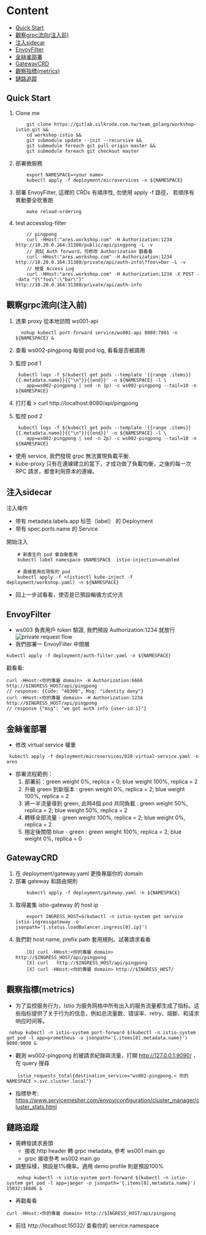 # Content
* [Quick Start](#Quick-Start)
* [觀察grpc流向(注入前)](#觀察grpc流向(注入前))
* [注入sidecar](#注入sidecar)
* [EnvoyFilter](#EnvoyFilter)
* [金絲雀部署](#金絲雀部署)
* [GatewayCRD](#GatewayCRD)
* [觀察指標(metrics)](#觀察指標(metrics))
* [鏈路追蹤](#鏈路追蹤)

## Quick Start
1. Clone me
    ````
        git clone https://gitlab.silkrode.com.tw/team_golang/workshop-istio.git &&
        cd workshop-istio &&
        git submodule update --init --recursive &&
        git submodule foreach git pull origin master &&
        git submodule foreach git checkout master 
    ````

1. 部署微服務
    ````
        export NAMESPACE=<your name>
        kubectl apply -f deployment/microservices -n ${NAMESPACE}
    ````
1. 部署 EnvoyFilter, 這裡的 CRDs 有順序性, 勿使用 apply -f 路徑， 若順序有異動要全砍重跑
    ````
        make reload-ordering
    ````
1. test accesslog-filter
    ````
        // pingpong
        curl -HHost:"ares.workshop.com" -H Authorization:1234 http://10.20.0.164:31380/public/api/pingpong -L -v
        // 測試 Auth forward，可修改 Authorization 戳看看
        curl -HHost:"ares.workshop.com" -H Authorization:1234 http://10.20.0.164:31380/private/api/auth-info\?foo\=bar -L -v
        // 檢查 Access Log
        curl -HHost:"ares.workshop.com" -H Authorization:1234 -X POST --data "{\"foo\":\"bar\"}"  http://10.20.0.164:31380/private/api/auth-info 
    ````

## 觀察grpc流向(注入前)

1. 透果 proxy 從本地訪問 ws001-api
    ````
      nohup kubectl port-forward service/ws001-api 8080:7001 -n ${NAMESPACE} &
    ````

1. 查看 ws002-pingpong 每個 pod log, 看看是否被調用

1. 監控 pod 1
    ````
     kubectl logs -f $(kubectl get pods --template '{{range .items}}{{.metadata.name}}{{"\n"}}{{end}}' -n ${NAMESPACE} -l \
        app=ws002-pingpong | sed -n 1p) -c ws002-pingpong --tail=10 -n ${NAMESPACE}
    ````

1. 打打看 > curl http://localhost:8080/api/pingpong

1. 監控 pod 2 
    ````
     kubectl logs -f $(kubectl get pods --template '{{range .items}}{{.metadata.name}}{{"\n"}}{{end}}' -n ${NAMESPACE} -l \
        app=ws002-pingpong | sed -n 2p) -c ws002-pingpong --tail=10 -n ${NAMESPACE}
    ````

* 使用 service, 我們發現 grpc 無法實現負載平衡. 
* kube-proxy 只有在連線建立的當下，才成功做了負載均衡，之後的每一次 RPC 請求，都會利用原本的連線。


## 注入sidecar
注入條件
* 带有 metadata.labels.app  标签（label） 的 Deployment
* 带有 spec.ports.name  的 Service

開始注入
````
    # 新產生的 pod 會自動套用
    kubectl label namespace $NAMESPACE  istio-injection=enabled

    # 直接套用在現有的 pod
    kubectl apply -f <(istioctl kube-inject -f deployment/workshop.yaml) -n ${NAMESPACE}
````
* 回上一步試看看，使否是已預設輪循方式分流

## EnvoyFilter
* ws003 負責用戶 token 驗證, 我們預設 Authorization:1234 就放行
![private request flow](https://www.websequencediagrams.com/cgi-bin/cdraw?lz=dGl0bGUgUHJpdmF0ZSBSZXF1ZXN0IEZsb3cKCktPL0tNIFxuIEZyb250ZW5kLT7lhaXlj6PntrLpl5wgXG4gaXN0aW8taW5ncmVzc2dhdGV3YXk6CgACJC0-SFRUUAA7DyAAPAcgQ1JEOiBbT10gaHR0cDovL2tiYy5iYWNrZW5kLmNvbSBcbltYABQJNjY2ABAFCgAzHy0-U2VydmljZSBQcm94eQBsClZpcnR1YWwAFggAdAkvcHVibGljL2FwaSBcbgAMBgCCJAYvYXBpCgAlKS0-QXV0aCBNaWRkbGV3YXJlAIFnCkVudm95RmlsdGVyAIFvBiBsYWJlbACCVwVkZW50aXR5LXZhbGlkYXRpb246ZW5hYmxlZAoAKCgtPkkAPwcgAIF1BwCBUggAg2sHAIJDBgCBYgcKAB0QACwT6amX6K2JIHRva2VuAB0TAIE_Kk9LIQCBHCtDZXJ0YWluAIE9CQoAAg8tPgCFHRE6Cg&s=napkin)
* 我們部署一 EnvoyFilter 中間層
````
kubectl apply -f deployment/auth-filter.yaml -n ${NAMESPACE}
````

戳看看: 
````
curl -HHost:<你的專屬 domain> -H Authorization:6666  http://$INGRESS_HOST/api/pingpong
// response: {Code: "40300", Msg: "identity deny"}
curl -HHost:<你的專屬 domain> -H Authorization:1234  http://$INGRESS_HOST/api/pingpong
// response {"msg": "we got auth info {user-id:1}"}
````

## 金絲雀部署
* 修改 virtual service 權重
````
 kubectl apply -f deployment/microservices/020-virtual-service.yaml -n ares  
````
* 部署流程範例：
    1. 部署前：green weight 0%, replica = 0; blue weight 100%, replica = 2
    1. 升級 green 到新版本 : green weight 0%, replica = 2; blue weight 100%, replica = 2
    1. 將一半流量導到 green, 此時4個 pod 共同負載 : green weight 50%, replica = 2; blue weight 50%, replica = 2
    1. 轉移全部流量 -  green weight 100%, replica = 2; blue weight 0%, replica = 2
    1. 穩定後關閉 blue - green : green weight 100%, replica = 2; blue weight 0%, replica = 0


## GatewayCRD
1. 在 deployment/gateway.yaml 更換專屬你的 domain
1. 部署 gateway 和路由規則
    ````
        kubectl apply -f deployment/gateway.yaml -n ${NAMESPACE}
    ````
1. 取得叢集 istio-gateway 的 host ip
    ````
        export INGRESS_HOST=$(kubectl -n istio-system get service istio-ingressgateway -o jsonpath='{.status.loadBalancer.ingress[0].ip}')
    ````
1. 我們對 host name, prefix path 套用規則。試著請求看看
    ````
        [O] curl -HHost:<你的專屬 domain> http://$INGRESS_HOST/api/pingpong 
        [X] curl   http://$INGRESS_HOST/api/pingpong 
        [X] curl -HHost:<你的專屬 domain> http://$INGRESS_HOST/
     ````
   

## 觀察指標(metrics)
* 为了监控服务行为，Istio 为服务网格中所有出入的服务流量都生成了指标。这些指标提供了关于行为的信息，例如总流量数、错误率、retry、熔斷、和请求响应时间等。
````
 nohup kubectl -n istio-system port-forward $(kubectl -n istio-system get pod -l app=prometheus -o jsonpath='{.items[0].metadata.name}') 9090:9090 &
````

* 觀測 ws002-pingpong 的被請求紀錄與流量，打開 http://127.0.0.1:9090/ ， 在 query 搜尋
````
    istio_requests_total{destination_service="ws002-pingpong.< 你的 NAMESPACE >.svc.cluster.local"}
````
* 指標參考: https://www.servicemesher.com/envoy/configuration/cluster_manager/cluster_stats.html


## 鏈路追蹤
* 需轉發請求表頭
    * 接收 http header 轉 grpc metadata, 參考 ws001 main.go
    * grpc 接收參考 ws002 main.go
* 調整採樣，預設是1%機率。適用 demo profile 則是預設100% 
````
    nohup kubectl -n istio-system port-forward $(kubectl -n istio-system get pod -l app=jaeger -o jsonpath='{.items[0].metadata.name}') 15032:16686 &
````
* 再戳看看
````
curl -HHost:<你的專屬 domain> http://$INGRESS_HOST/api/pingpong
````
* 前往 http://localhost:15032/ 查看你的 service.namespace


